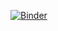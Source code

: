 [![Binder](https://mybinder.org/badge.svg)](https://mybinder.org/v2/gh/mfernandes61/OR_binder/master)
